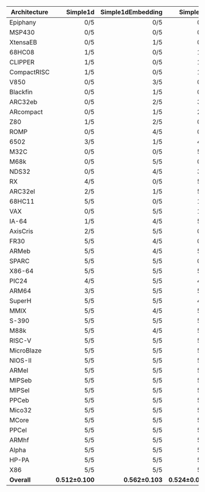 | Architecture | Simple1d | Simple1dEmbedding | Simple2d | Simple2dEmbedding | ResNet50 | ResNet50Embedding |
| ------------ | ------------: | ------------: | ------------: | ------------: | ------------: | ------------: |
| Epiphany | 0/5 | 0/5 | 0/5 | 0/5 | 0/5 | 0/5 |
| MSP430 | 0/5 | 0/5 | 0/5 | 0/5 | 0/5 | 1/5 |
| XtensaEB | 0/5 | 1/5 | 0/5 | 0/5 | 0/5 | 0/5 |
| 68HC08 | 1/5 | 0/5 | 1/5 | 0/5 | 0/5 | 0/5 |
| CLIPPER | 1/5 | 0/5 | 1/5 | 0/5 | 0/5 | 0/5 |
| CompactRISC | 1/5 | 0/5 | 1/5 | 1/5 | 1/5 | 0/5 |
| V850 | 0/5 | 3/5 | 0/5 | 1/5 | 0/5 | 0/5 |
| Blackfin | 0/5 | 1/5 | 0/5 | 2/5 | 1/5 | 0/5 |
| ARC32eb | 0/5 | 2/5 | 3/5 | 1/5 | 0/5 | 0/5 |
| ARcompact | 0/5 | 1/5 | 2/5 | 3/5 | 1/5 | 0/5 |
| Z80 | 1/5 | 2/5 | 0/5 | 2/5 | 3/5 | 0/5 |
| ROMP | 0/5 | 4/5 | 0/5 | 3/5 | 0/5 | 1/5 |
| 6502 | 3/5 | 1/5 | 4/5 | 0/5 | 2/5 | 0/5 |
| M32C | 0/5 | 0/5 | 5/5 | 0/5 | 5/5 | 0/5 |
| M68k | 0/5 | 5/5 | 0/5 | 5/5 | 0/5 | 2/5 |
| NDS32 | 0/5 | 4/5 | 3/5 | 4/5 | 1/5 | 1/5 |
| RX | 4/5 | 0/5 | 5/5 | 0/5 | 5/5 | 0/5 |
| ARC32el | 2/5 | 1/5 | 5/5 | 2/5 | 1/5 | 3/5 |
| 68HC11 | 5/5 | 0/5 | 1/5 | 2/5 | 5/5 | 2/5 |
| VAX | 0/5 | 5/5 | 1/5 | 4/5 | 2/5 | 4/5 |
| IA-64 | 1/5 | 4/5 | 5/5 | 4/5 | 0/5 | 3/5 |
| AxisCris | 2/5 | 5/5 | 0/5 | 5/5 | 2/5 | 5/5 |
| FR30 | 5/5 | 4/5 | 0/5 | 4/5 | 4/5 | 5/5 |
| ARMeb | 5/5 | 4/5 | 5/5 | 4/5 | 1/5 | 4/5 |
| SPARC | 5/5 | 5/5 | 0/5 | 5/5 | 4/5 | 5/5 |
| X86-64 | 5/5 | 5/5 | 5/5 | 5/5 | 1/5 | 5/5 |
| PIC24 | 4/5 | 5/5 | 4/5 | 5/5 | 5/5 | 4/5 |
| ARM64 | 3/5 | 5/5 | 5/5 | 5/5 | 4/5 | 5/5 |
| SuperH | 5/5 | 5/5 | 4/5 | 5/5 | 4/5 | 5/5 |
| MMIX | 5/5 | 4/5 | 5/5 | 4/5 | 5/5 | 5/5 |
| S-390 | 5/5 | 5/5 | 5/5 | 5/5 | 4/5 | 5/5 |
| M88k | 5/5 | 4/5 | 5/5 | 5/5 | 5/5 | 5/5 |
| RISC-V | 5/5 | 5/5 | 5/5 | 5/5 | 4/5 | 5/5 |
| MicroBlaze | 5/5 | 5/5 | 5/5 | 5/5 | 5/5 | 5/5 |
| NIOS-II | 5/5 | 5/5 | 5/5 | 5/5 | 5/5 | 5/5 |
| ARMel | 5/5 | 5/5 | 5/5 | 5/5 | 5/5 | 5/5 |
| MIPSeb | 5/5 | 5/5 | 5/5 | 5/5 | 5/5 | 5/5 |
| MIPSel | 5/5 | 5/5 | 5/5 | 5/5 | 5/5 | 5/5 |
| PPCeb | 5/5 | 5/5 | 5/5 | 5/5 | 5/5 | 5/5 |
| Mico32 | 5/5 | 5/5 | 5/5 | 5/5 | 5/5 | 5/5 |
| MCore | 5/5 | 5/5 | 5/5 | 5/5 | 5/5 | 5/5 |
| PPCel | 5/5 | 5/5 | 5/5 | 5/5 | 5/5 | 5/5 |
| ARMhf | 5/5 | 5/5 | 5/5 | 5/5 | 5/5 | 5/5 |
| Alpha | 5/5 | 5/5 | 5/5 | 5/5 | 5/5 | 5/5 |
| HP-PA | 5/5 | 5/5 | 5/5 | 5/5 | 5/5 | 5/5 |
| X86 | 5/5 | 5/5 | 5/5 | 5/5 | 5/5 | 5/5 |
| **Overall** | **0.512±0.100** | **0.562±0.103** | **0.524±0.097** | **0.562±0.116** | **0.526±0.123** | **0.529±0.098** |
